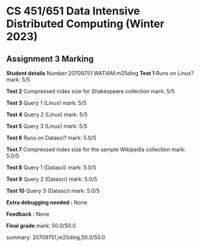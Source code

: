 # CS 451/651 Data Intensive Distributed Computing (Winter 2023)
## Assignment 3 Marking

**Student details**
Number:20709751
WATIAM:m25ding
**Test 1**
Runs on Linux?
mark: 5/5

**Test 2**
Compressed index size for Shakespeare collection
mark: 5/5

**Test 3**
Query 1 (Linux)
mark: 5/5

**Test 4**
Query 2 (Linux)
mark: 5/5

**Test 5**
Query 3 (Linux)
mark: 5/5

**Test 6**
Runs on Datasci?
mark: 5.0/5

**Test 7**
Compressed index size for the sample Wikipedia collection
mark: 5.0/5

**Test 8**
Query 1 (Datasci)
mark: 5.0/5

**Test 9**
Query 2 (Datasci)
mark: 5.0/5

**Test 10**
Query 3 (Datasci)
mark: 5.0/5

**Extra debugging needed :** None

**Feedback :** None

**Final grade**
mark: 50.0/50.0

summary: 20709751,m25ding,50.0/50.0
